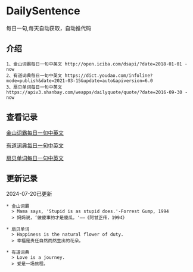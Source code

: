 # DailySentence

每日一句,每天自动获取，自动推代码

## 介绍

```
1、金山词霸每日一句中英文 http://open.iciba.com/dsapi/?date=2018-01-01 - now
2、有道词典每日一句中英文 https://dict.youdao.com/infoline?mode=publish&date=2021-03-15&update=auto&apiversion=6.0
3、扇贝单词每日一句中英文 https://apiv3.shanbay.com/weapps/dailyquote/quote/?date=2016-09-30 - now
```

## 查看记录

[金山词霸每日一句中英文](./data/iciba/)

[有道词典每日一句中英文](./data/youdao/)

[扇贝单词每日一句中英文](./data/shanbay/)

## 更新记录
2024-07-20已更新 
```
* 金山词霸
  > Mama says, 'Stupid is as stupid does.'-Forrest Gump, 1994
  > 妈妈说，‘做傻事的才是傻瓜。'——《阿甘正传，1994》

* 扇贝单词
  > Happiness is the natural flower of duty.
  > 幸福是责任自然而然生出的花朵。

* 有道词典
  > Love is a journey.
  > 爱是一场旅程。

```
